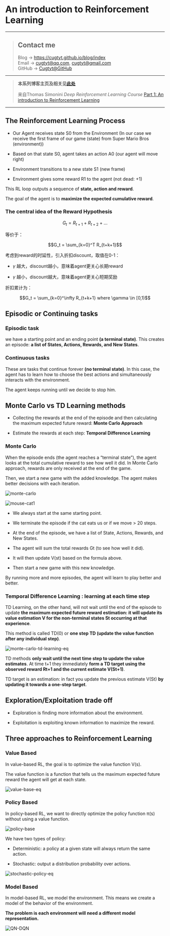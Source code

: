 # An introduction to Reinforcement Learning

---
> ## Contact me
> Blog -> <https://cugtyt.github.io/blog/index>  
> Email -> <cugtyt@qq.com>, <cugtyt@gmail.com>  
> GitHub -> [Cugtyt@GitHub](https://github.com/Cugtyt)

---

> **本系列博客主页及相关见**[**此处**](https://cugtyt.github.io/blog/rl-notes/index)  
>
> 来自Thomas Simonini *Deep Reinforcement Learning Course* [Part 1: An introduction to Reinforcement Learning](https://medium.freecodecamp.org/an-introduction-to-reinforcement-learning-4339519de419)

---

<head>
    <script src="https://cdn.mathjax.org/mathjax/latest/MathJax.js?config=TeX-AMS-MML_HTMLorMML" type="text/javascript"></script>
    <script type="text/x-mathjax-config">
        MathJax.Hub.Config({
            tex2jax: {
            skipTags: ['script', 'noscript', 'style', 'textarea', 'pre'],
            inlineMath: [['$','$']]
            }
        });
    </script>
</head>

## The Reinforcement Learning Process

- Our Agent receives state S0 from the Environment (In our case we receive the first frame of our game (state) from Super Mario Bros (environment))

- Based on that state S0, agent takes an action A0 (our agent will move right)

- Environment transitions to a new state S1 (new frame)

- Environment gives some reward R1 to the agent (not dead: +1)

This RL loop outputs a sequence of **state, action and reward**.

The goal of the agent is to **maximize the expected cumulative reward**.

### The central idea of the Reward Hypothesis

$$G_t = R_{t+1} + R_{t+2} + \dots$$

等价于：

$$G_t = \sum_{k=0}^T R_{t+k+1}$$

考虑到reward的时延性，引入折扣discount，取值在0-1：

- $\gamma$ 越大，discount越小，意味着agent更关心长期reward

- $\gamma$ 越小，discount越大，意味着agent更关心短期奖励

折扣累计为：

$$G_t = \sum_{k=0}^\infty R_{t+k+1} where \gamma \in [0,1)$$

## Episodic or Continuing tasks

### Episodic task

we have a starting point and an ending point **(a terminal state)**. This creates an episode: **a list of States, Actions, Rewards, and New States**.

### Continuous tasks

These are tasks that continue forever **(no terminal state)**. In this case, the agent has to learn how to choose the best actions and simultaneously interacts with the environment.

The agent keeps running until we decide to stop him.

## Monte Carlo vs TD Learning methods

- Collecting the rewards at the end of the episode and then calculating the maximum expected future reward: **Monte Carlo Approach**

- Estimate the rewards at each step: **Temporal Difference Learning**

### Monte Carlo

When the episode ends (the agent reaches a “terminal state”), the agent looks at the total cumulative reward to see how well it did. In Monte Carlo approach, rewards are only received at the end of the game.

Then, we start a new game with the added knowledge. The agent makes better decisions with each iteration.

![monte-carlo](R/monte-carlo-eq.png)

![mouse-cat1](R/mouse-cat1.png)

- We always start at the same starting point.

- We terminate the episode if the cat eats us or if we move > 20 steps.

- At the end of the episode, we have a list of State, Actions, Rewards, and New States.

- The agent will sum the total rewards Gt (to see how well it did).

- It will then update V(st) based on the formula above.

- Then start a new game with this new knowledge.

By running more and more episodes, the agent will learn to play better and better.

### Temporal Difference Learning : learning at each time step

TD Learning, on the other hand, will not wait until the end of the episode to update **the maximum expected future reward estimation: it will update its value estimation V for the non-terminal states St occurring at that experience**.

This method is called TD(0) or **one step TD (update the value function after any individual step)**.

![monte-carlo-td-learning-eq](R/monte-carlo-td-learning-eq.png)

TD methods **only wait until the next time step to update the value estimates**. At time t+1 they immediately **form a TD target using the observed reward Rt+1 and the current estimate V(St+1)**.

TD target is an estimation: in fact you update the previous estimate V(St) **by updating it towards a one-step target**.

## Exploration/Exploitation trade off

- Exploration is finding more information about the environment.

- Exploitation is exploiting known information to maximize the reward.

## Three approaches to Reinforcement Learning

### Value Based

In value-based RL, the goal is to optimize the value function V(s).

The value function is a function that tells us the maximum expected future reward the agent will get at each state.

![value-base-eq](R/value-base-eq.png)

### Policy Based

In policy-based RL, we want to directly optimize the policy function π(s) without using a value function.

![policy-base](R/policy-base-eq.png)

We have two types of policy:

- Deterministic: a policy at a given state will always return the same action.

- Stochastic: output a distribution probability over actions.

![stochastic-policy-eq](R/stochastic-policy-eq.png)

### Model Based

In model-based RL, we model the environment. This means we create a model of the behavior of the environment.

**The problem is each environment will need a different model representation.**

![QN-DQN](R/QN-DQN.png)